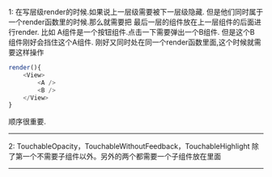 1: 
在写层级render的时候.如果说上一层级需要被下一层级隐藏. 但是他们同时属于一个render函数里的时候.那么就需要把 最后一层的组件放在上一层组件的后面进行render. 比如
A组件是一个按钮组件.点击一下需要弹出一个B组件. 但是这个B 组件刚好会挡住这个A组件. 刚好又同时处在同一个render函数里面,这个时候就需要这样操作

```js
render(){
	<View>
		<A />
		<B />
	</View>
}
```
顺序很重要.

---
2: 
TouchableOpacity，TouchableWithoutFeedback，TouchableHighlight
除了第一个不需要子组件以外。另外的两个都需要一个子组件放在里面

---

<!--stackedit_data:
eyJoaXN0b3J5IjpbMTM0ODk1OTI1OF19
-->